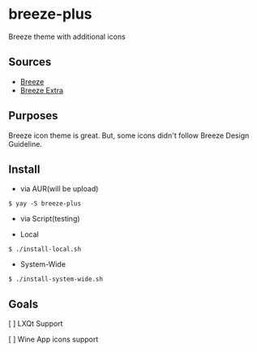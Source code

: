 # breeze-plus
 Breeze theme with additional icons

## Sources

* [Breeze](https://invent.kde.org/frameworks/breeze-icons)
* [Breeze Extra](https://github.com/varlesh/breeze-extra)

## Purposes

Breeze icon theme is great. But, some icons didn't follow Breeze Design Guideline.

## Install

* via AUR(will be upload)

```
$ yay -S breeze-plus
```

* via Script(testing)

 * Local

```
$ ./install-local.sh
```

 * System-Wide

```
$ ./install-system-wide.sh
```

## Goals

[ ] LXQt Support

[ ] Wine App icons support
